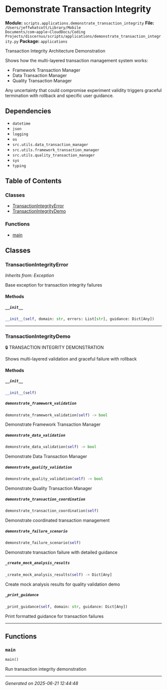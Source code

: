 # Demonstrate Transaction Integrity

**Module:** `scripts.applications.demonstrate_transaction_integrity`
**File:** `/Users/jeffwhatcott/Library/Mobile Documents/com~apple~CloudDocs/Coding Projects/discernus/scripts/applications/demonstrate_transaction_integrity.py`
**Package:** `applications`

Transaction Integrity Architecture Demonstration

Shows how the multi-layered transaction management system works:
- Framework Transaction Manager
- Data Transaction Manager  
- Quality Transaction Manager

Any uncertainty that could compromise experiment validity triggers graceful
termination with rollback and specific user guidance.

## Dependencies

- `datetime`
- `json`
- `logging`
- `os`
- `src.utils.data_transaction_manager`
- `src.utils.framework_transaction_manager`
- `src.utils.quality_transaction_manager`
- `sys`
- `typing`

## Table of Contents

### Classes
- [TransactionIntegrityError](#transactionintegrityerror)
- [TransactionIntegrityDemo](#transactionintegritydemo)

### Functions
- [main](#main)

## Classes

### TransactionIntegrityError
*Inherits from: Exception*

Base exception for transaction integrity failures

#### Methods

##### `__init__`
```python
__init__(self, domain: str, errors: List[str], guidance: Dict[Any])
```

---

### TransactionIntegrityDemo

🔒 TRANSACTION INTEGRITY DEMONSTRATION

Shows multi-layered validation and graceful failure with rollback

#### Methods

##### `__init__`
```python
__init__(self)
```

##### `demonstrate_framework_validation`
```python
demonstrate_framework_validation(self) -> bool
```

Demonstrate Framework Transaction Manager

##### `demonstrate_data_validation`
```python
demonstrate_data_validation(self) -> bool
```

Demonstrate Data Transaction Manager

##### `demonstrate_quality_validation`
```python
demonstrate_quality_validation(self) -> bool
```

Demonstrate Quality Transaction Manager

##### `demonstrate_transaction_coordination`
```python
demonstrate_transaction_coordination(self)
```

Demonstrate coordinated transaction management

##### `demonstrate_failure_scenario`
```python
demonstrate_failure_scenario(self)
```

Demonstrate transaction failure with detailed guidance

##### `_create_mock_analysis_results`
```python
_create_mock_analysis_results(self) -> Dict[Any]
```

Create mock analysis results for quality validation demo

##### `_print_guidance`
```python
_print_guidance(self, domain: str, guidance: Dict[Any])
```

Print formatted guidance for transaction failures

---

## Functions

### `main`
```python
main()
```

Run transaction integrity demonstration

---

*Generated on 2025-06-21 12:44:48*